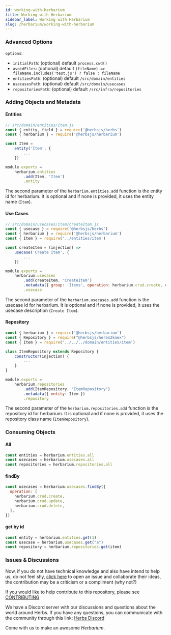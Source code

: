 ```yaml
---
id: working-with-herbarium
title: Working with Herbarium
sidebar_label: Working with Herbarium
slug: /herbarium/working-with-herbarium
---
```


### Advanced Options

`options`:
- `initialPath`: (optional) default `process.cwd()`
- `avoidFiles`: (optional) default `(fileName) => fileName.includes('test.js') ? false : fileName`
- `entitiesPath`: (optional) default `/src/domain/entities`
- `usecasesPath`: (optional) default `/src/domain/usecases`
- `repositoriesPath`: (optional) default `/src/infra/repositories`

### Adding Objects and Metadata

#### Entities

```javascript
// src/domain/entities/item.js
const { entity, field } = require('@herbsjs/herbs')
const { herbarium } = require('@herbsjs/herbarium')

const Item =
    entity('Item', {
        ...
    })

module.exports =
    herbarium.entities
        .add(Item, 'Item')
        .entity
```

The second parameter of the `herbarium.entities.add` function is the entity id for herbarium. It is optional and if none is provided, it uses the entity name (`Item`).

#### Use Cases

```javascript
// src/domain/usecases/item/createItem.js
const { usecase } = require('@herbsjs/herbs')
const { herbarium } = require('@herbsjs/herbarium')
const { Item } = require('../entities/item')

const createItem = (injection) =>
    usecase('Create Item', {
        ...
    })

module.exports =
    herbarium.usecases
        .add(createItem, 'CreateItem')
        .metadata({ group: 'Items', operation: herbarium.crud.create, entity: Item })
        .usecase
```

The second parameter of the `herbarium.usecases.add` function is the usecase id for herbarium. It is optional and if none is provided, it uses the usecase description (`Create Item`).

 #### Repository

```javascript
const { herbarium } = require('@herbsjs/herbarium')
const { Repository } = require("@herbsjs/herbs2knex")
const { Item } = require('../../../domain/entities/item')

class ItemRepository extends Repository {
    constructor(injection) {
        ...
    }
}

module.exports =
    herbarium.repositories
        .add(ItemRepository, 'ItemRepository')
        .metadata({ entity: Item })
        .repository
```

The second parameter of the `herbarium.repositories.add` function is the repository id for herbarium. It is optional and if none is provided, it uses the repository class name (`ItemRepository`).

### Consuming Objects

#### All

```javascript
const entities = herbarium.entities.all
const usecases = herbarium.usecases.all
const repositories = herbarium.repositories.all
```

#### findBy

```javascript
const usecases = herbarium.usecases.findBy({
  operation: [
    herbarium.crud.create,
    herbarium.crud.update,
    herbarium.crud.delete,
  ],
})
```

#### get by id

```javascript
const entity = herbarium.entities.get(1)
const usecase = herbarium.usecases.get("a")
const repository = herbarium.repositories.get(item)
```

### Issues & Discussions

Now, if you do not have technical knowledge and also have intend to help us, do not feel shy, [click here](https://github.com/herbsjs/herbarium/issues) to open an issue and collaborate their ideas, the contribution may be a criticism or a compliment (why not?)

If you would like to help contribute to this repository, please see [CONTRIBUTING](https://github.com/herbsjs/herbarium/blob/master/.github/CONTRIBUTING.md)

We have a Discord server with our discussions and questions about the world around Herbs. If you have any questions, you can communicate with the community through this link: [Herbs Discord](https://discord.gg/e3cQ66KDv5)

Come with us to make an awesome *Herbarium*.